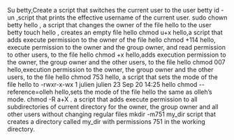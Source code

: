 Su betty,Create a script that switches the current user to the user betty
id -un ,script that prints the effective username of the current user.
sudo chown betty hello , a script that changes the owner of the file hello to the user betty
touch hello , creates an empty file hello
chmod u+x hello,a script that adds execute permission to the owner of the file hello
chmod +114 hello, execute permission to the owner and the group owner, and read permission to other users, to the file hello
chmod +x hello,adds execution permission to the owner, the group owner and the other users, to the file hello
chmod 007 hello,execution permission to the owner, the group owner and the other users, to the file hello
chmod 753 hello, a script that sets the mode of the file hello to -rwxr-x-wx 1 julien julien 23 Sep 20 14:25 hello
chmod --reference=olleh hello,sets the mode of the file hello the same as olleh’s mode.
chmod -R a+X .  a script that adds execute permission to all subdirectories of  current directory for the owner, the group owner and all other users without changing regular files
mkdir -m751 my_dir script that creates a directory called my_dir with permissions 751 in the working directory.

